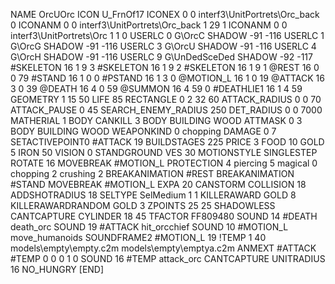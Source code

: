 NAME 			OrcUOrc
ICON 			U_FrnOf17
ICONEX 0 0 interf3\UnitPortrets\Orc_back 0
ICONANM 0 0 interf3\UnitPortrets\Orc_back 1 29 1
ICONANM 0 0 interf3\UnitPortrets\Orc 1 1 0
USERLC 			0 G\OrcC SHADOW -91 -116
USERLC 			1 G\OrcG SHADOW -91 -116
USERLC 			3 G\OrcU SHADOW -91 -116
USERLC 			4 G\OrcH SHADOW -91 -116
USERLC 			9 G\UnDedSceDed SHADOW -92 -117
#SKELETON               16 1 9 3
#SKELETON               16 1 9 2
#SKELETON               16 1 9 1
@REST      		16 0 0 79
#STAND     		16 1 0 0
#PSTAND    		16 1 3 0
@MOTION_L  		16 1 0 19
@ATTACK    		16 3 0 39
@DEATH     		16 4 0 59
@SUMMON     		16 4 59 0 
#DEATHLIE1 		16 1 4 59
GEOMETRY 		1 15 50
LIFE     		85
RECTANGLE 		0 2 32 60
ATTACK_RADIUS 		0 0 70
ATTACK_PAUSE 		0 45
SEARCH_ENEMY_RADIUS 	250
DET_RADIUS 		0 0 7000
MATHERIAL 		1 BODY
CANKILL 3 BODY BUILDING WOOD 
ATTMASK 0 3 BODY BUILDING WOOD 
WEAPONKIND 		0 chopping
DAMAGE   		0 7
SETACTIVEPOINT0		#ATTACK 19
BUILDSTAGES 		225
PRICE 			3 FOOD 10 GOLD 5 IRON 50
VISION 			0
STANDGROUND
VES 			30
MOTIONSTYLE 		SINGLESTEP
ROTATE 			16
MOVEBREAK 		#MOTION_L
PROTECTION 		4 piercing 5 magical 0 chopping 2 crushing 2
BREAKANIMATION 		#REST
BREAKANIMATION 		#STAND
MOVEBREAK 		#MOTION_L
EXPA 			20
CANSTORM
COLLISION 18
ADDSHOTRADIUS 18
SELTYPE SelMedium 1 1
KILLERAWARD             GOLD 8
KILLERAWARDRANDOM       GOLD 3
ZPOINTS 25 25
SHADOWLESS
CANTCAPTURE
CYLINDER 18 45
TFACTOR FF809480
SOUND 14 #DEATH death_orc
SOUND 19 #ATTACK hit_orcchief
SOUND 10 #MOTION_L move_humanoids
SOUNDFRAME2 #MOTION_L 19
!TEMP  1 40 models\empty\empty.c2m models\empty\emptya.c2m
ANMEXT #ATTACK #TEMP 0 0 0 1 0
SOUND 16 #TEMP attack_orc
CANTCAPTURE
UNITRADIUS 16
NO_HUNGRY
[END]
